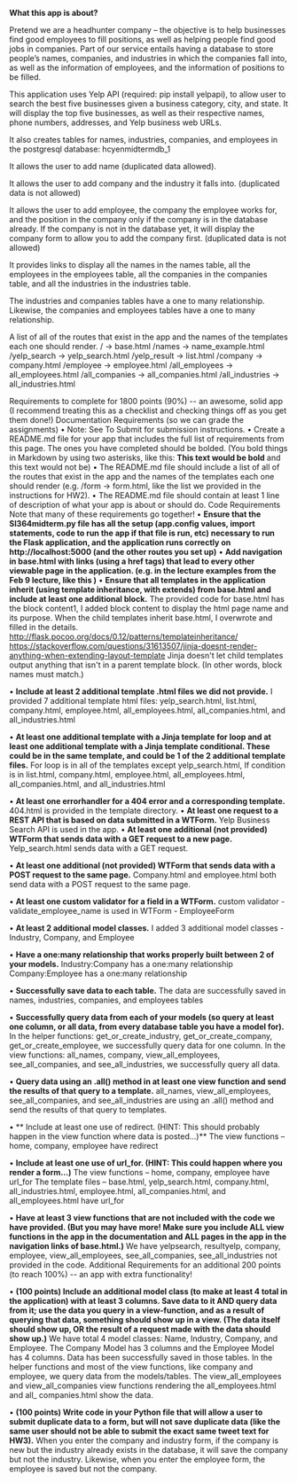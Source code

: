 **What this app is about?**

Pretend we are a headhunter company – the objective is to help businesses find good employees to fill positions, as well as helping people find good jobs in companies. Part of our service entails having a database to store people’s names, companies, and industries in which the companies fall into, as well as the information of employees, and the information of positions to be filled.

This application uses Yelp API (required: pip install yelpapi), to allow user to search the best five businesses given a business category, city, and state. It will display the top five businesses, as well as their respective names, phone numbers, addresses, and Yelp business web URLs.

It also creates tables for names, industries, companies, and employees in the postgresql database: hcyenmidtermdb_1

It allows the user to add name (duplicated data allowed).

It allows the user to add company and the industry it falls into. (duplicated data is not allowed)

It allows the user to add employee, the company the employee works for, and the position in the company only if the company is in the database already. If the company is not in the database yet, it will display the company form to allow you to add the company first. (duplicated data is not allowed)

It provides links to display all the names in the names table, all the employees in the employees table, all the companies in the companies table, and all the industries in the industries table.

The industries and companies tables have a one to many relationship.
Likewise, the companies and employees tables have a one to many relationship. 

A list of all of the routes that exist in the app and the names of the templates each one should render.
	/ -> base.html
	/names -> name_example.html
	/yelp_search -> yelp_search.html
	/yelp_result -> list.html
	/company -> company.html
	/employee -> employee.html
	/all_employees -> all_employees.html
	/all_companies -> all_companies.html
	/all_industries -> all_industries.html

Requirements to complete for 1800 points (90%) -- an awesome, solid app
(I recommend treating this as a checklist and checking things off as you get them done!)
Documentation Requirements (so we can grade the assignments)
•	Note: See To Submit for submission instructions.
•	Create a README.md file for your app that includes the full list of requirements from this page. The ones you have completed should be bolded. (You bold things in Markdown by using two asterisks, like this: **This text would be bold** and this text would not be)
•	The README.md file should include a list of all of the routes that exist in the app and the names of the templates each one should render (e.g. /form -> form.html, like the list we provided in the instructions for HW2).
•	The README.md file should contain at least 1 line of description of what your app is about or should do.
Code Requirements
Note that many of these requirements go together!
•	  **Ensure that the SI364midterm.py file has all the setup (app.config values, import statements, code to run the app if that file is run, etc) necessary to run the Flask application, and the application runs correctly on http://localhost:5000 (and the other routes you set up)**
•	  **Add navigation in base.html with links (using a href tags) that lead to every other viewable page in the application. (e.g. in the lecture examples from the Feb 9 lecture, like this )**
•	  **Ensure that all templates in the application inherit (using template inheritance, with extends) from base.html and include at least one additional block.** 
The provided code for base.html has the block content1, I added block content to display the html page name and its purpose. When the child templates inherit base.html, I overwrote and filled in the details. http://flask.pocoo.org/docs/0.12/patterns/templateinheritance/ https://stackoverflow.com/questions/31613507/jinja-doesnt-render-anything-when-extending-layout-template
Jinja doesn't let child templates output anything that isn't in a parent template block. (In other words, block names must match.)

•	  **Include at least 2 additional template .html files we did not provide.**
I provided 7 additional template html files: yelp_search.html, list.html, company.html, employee.html, all_employees.html, all_companies.html, and all_industries.html

•	  **At least one additional template with a Jinja template for loop and at least one additional template with a Jinja template conditional.
These could be in the same template, and could be 1 of the 2 additional template files.**
For loop is in all of the templates except yelp_search.html, 
If condition is in list.html, company.html, employee.html, all_employees.html, all_companies.html, and all_industries.html

•	  **At least one errorhandler for a 404 error and a corresponding template.**
404.html is provided in the template directory.
•	  **At least one request to a REST API that is based on data submitted in a WTForm.** 
Yelp Business Search API is used in the app.
•	  **At least one additional (not provided) WTForm that sends data with a GET request to a new page.**
 	Yelp_search.html sends data with a GET request.

•	  **At least one additional (not provided) WTForm that sends data with a POST request to the same page.**
Company.html and employee.html both send data with a POST request to the same page.

•	  **At least one custom validator for a field in a WTForm.**
custom validator - validate_employee_name is used in WTForm - EmployeeForm

•	  **At least 2 additional model classes.**
I added 3 additional model classes - Industry, Company, and Employee

•	  **Have a one:many relationship that works properly built between 2 of your models.**
Industry:Company  has a one:many relationship
Company:Employee has a one:many relationship

•	  **Successfully save data to each table.**
The data are successfully saved in names, industries, companies, and employees tables

•	  **Successfully query data from each of your models (so query at least one column, or all data, from every database table you have a model for).**
In the helper functions: get_or_create_industry, get_or_create_company, get_or_create_employee, we successfully query data for one column.
In the view functions: all_names, company, view_all_employees, see_all_companies, and see_all_industries, we successfully query all data.

•	  **Query data using an .all() method in at least one view function and send the results of that query to a template.**
all_names, view_all_employees, see_all_companies, and see_all_industries are using an .all() method and send the results of that query to templates.

•	 ** Include at least one use of redirect. (HINT: This should probably happen in the view function where data is posted...)**
The view functions – home, company, employee have redirect

•	  **Include at least one use of url_for. (HINT: This could happen where you render a form...)**
The view functions – home, company, employee have url_for
The template files – base.html, yelp_search.html, company.html, all_industries.html, employee.html, all_companies.html, and all_employees.html have url_for

•	  **Have at least 3 view functions that are not included with the code we have provided. (But you may have more! Make sure you include ALL view functions in the app in the documentation and ALL pages in the app in the navigation links of base.html.)**
We have yelpsearch, resultyelp, company, employee, view_all_employees, see_all_companies, see_all_industries not provided in the code.
Additional Requirements for an additional 200 points (to reach 100%) -- an app with extra functionality!

•	**(100 points) Include an additional model class (to make at least 4 total in the application) with at least 3 columns. Save data to it AND query data from it; use the data you query in a view-function, and as a result of querying that data, something should show up in a view. (The data itself should show up, OR the result of a request made with the data should show up.)**
We have total 4 model classes: Name, Industry, Company, and Employee.
The Company Model has 3 columns and the Employee Model has 4 columns.
Data has been successfully saved in those tables. In the helper functions and most of the view functions, like company and employee, we query data from the models/tables.  The view_all_employees and view_all_companies view functions rendering the all_employees.html and all_ companies.html show the data.

•	**(100 points) Write code in your Python file that will allow a user to submit duplicate data to a form, but will not save duplicate data (like the same user should not be able to submit the exact same tweet text for HW3).**
When you enter the company and industry form, if the company is new but the industry already exists in the database, it will save the company but not the industry. Likewise, when you enter the employee form, the employee is saved but not the company.


